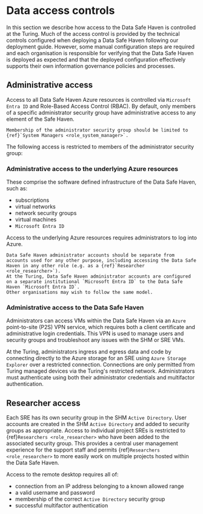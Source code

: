 # Data access controls

In this section we describe how access to the Data Safe Haven is controlled at the Turing.
Much of the access control is provided by the technical controls configured when deploying a Data Safe Haven following our deployment guide.
However, some manual configuration steps are required and each organisation is responsible for verifying that the Data Safe Haven is deployed as expected and that the deployed configuration effectively supports their own information governance policies and processes.

## Administrative access

Access to all Data Safe Haven Azure resources is controlled via `Microsoft Entra ID` and Role-Based Access Control (RBAC).
By default, only members of a specific administrator security group have administrative access to any element of the Safe Haven.

```{important}
Membership of the administrator security group should be limited to {ref}`System Managers <role_system_manager>`.
```

The following access is restricted to members of the administrator security group:

### Administrative access to the underlying Azure resources

These comprise the software defined infrastructure of the Data Safe Haven, such as:

- subscriptions
- virtual networks
- network security groups
- virtual machines
- `Microsoft Entra ID`

Access to the underlying Azure resources requires administrators to log into Azure.

```{hint}
Data Safe Haven administrator accounts should be separate from accounts used for any other purpose, including accessing the Data Safe Haven in any other role (e.g. as a {ref}`Researcher <role_researcher>`).
At the Turing, Data Safe Haven administrator accounts are configured on a separate institutional `Microsoft Entra ID` to the Data Safe Haven `Microsoft Entra ID`.
Other organisations may wish to follow the same model.
```

### Administrative access to the Data Safe Haven

Administrators can access VMs within the Data Safe Haven via an `Azure` point-to-site (P2S) VPN service, which requires both a client certificate and administrative login credentials.
This VPN is used to manage users and security groups and troubleshoot any issues with the SHM or SRE VMs.

At the Turing, administrators ingress and egress data and code by connecting directly to the Azure storage for an SRE using `Azure Storage Explorer` over a restricted connection.
Connections are only permitted from Turing managed devices via the Turing's restricted network. Administrators must authenticate using both their administrator credentials and multifactor authentication.

## Researcher access

Each SRE has its own security group in the SHM `Active Directory`.
User accounts are created in the SHM `Active Directory` and added to security groups as appropriate.
Access to individual project SREs is restricted to {ref}`Researchers <role_researcher>` who have been added to the associated security group.
This provides a central user management experience for the support staff and permits {ref}`Researchers <role_researcher>` to more easily work on multiple projects hosted within the Data Safe Haven.

Access to the remote desktop requires all of:

- connection from an IP address belonging to a known allowed range
- a valid username and password
- membership of the correct `Active Directory` security group
- successful multifactor authentication
